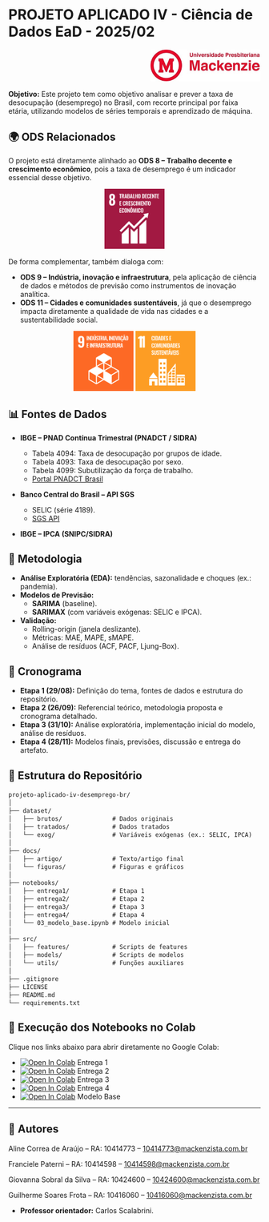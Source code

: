 # PROJETO APLICADO IV - Ciência de Dados EaD - 2025/02

<p align="right">
  <img src="docs/figuras/mackenzie_logo.jpg" alt="Universidade Presbiteriana Mackenzie" width="220"/>
</p>

**Objetivo:** Este projeto tem como objetivo analisar e prever a taxa de desocupação (desemprego) no Brasil, com recorte principal por faixa etária, utilizando modelos de séries temporais e aprendizado de máquina.  

## 🌍 ODS Relacionados
O projeto está diretamente alinhado ao **ODS 8 – Trabalho decente e crescimento econômico**, pois a taxa de desemprego é um indicador essencial desse objetivo.  

<p align="center">
  <img src="docs/figuras/sdg_08.png" alt="ODS 8 – Trabalho Decente e Crescimento Econômico" width="120"/>
  </p>

De forma complementar, também dialoga com:  
- **ODS 9 – Indústria, inovação e infraestrutura**, pela aplicação de ciência de dados e métodos de previsão como instrumentos de inovação analítica.  
- **ODS 11 – Cidades e comunidades sustentáveis**, já que o desemprego impacta diretamente a qualidade de vida nas cidades e a sustentabilidade social.  

<p align="center">
  <img src="docs/figuras/sdg_09.png" alt="ODS 9 – Indústria, Inovação e Infraestrutura" width="120"/>
  <img src="docs/figuras/sdg_11.png" alt="ODS 11 – Cidades e Comunidades Sustentáveis" width="120"/>
</p>


## 📊 Fontes de Dados
- **IBGE – PNAD Contínua Trimestral (PNADCT / SIDRA)**  
  - Tabela 4094: Taxa de desocupação por grupos de idade.  
  - Tabela 4093: Taxa de desocupação por sexo.  
  - Tabela 4099: Subutilização da força de trabalho.  
  - [Portal PNADCT Brasil](https://sidra.ibge.gov.br/home/pnadct/brasil)  

- **Banco Central do Brasil – API SGS**  
  - SELIC (série 4189).  
  - [SGS API](https://api.bcb.gov.br/dados/serie/bcdata.sgs.4189/dados?formato=json)  

- **IBGE – IPCA (SNIPC/SIDRA)**  

## 🧠 Metodologia
- **Análise Exploratória (EDA):** tendências, sazonalidade e choques (ex.: pandemia).  
- **Modelos de Previsão:**  
  - **SARIMA** (baseline).  
  - **SARIMAX** (com variáveis exógenas: SELIC e IPCA).  
- **Validação:**  
  - Rolling-origin (janela deslizante).  
  - Métricas: MAE, MAPE, sMAPE.  
  - Análise de resíduos (ACF, PACF, Ljung-Box).  


## 📅 Cronograma
- **Etapa 1 (29/08):** Definição do tema, fontes de dados e estrutura do repositório.  
- **Etapa 2 (26/09):** Referencial teórico, metodologia proposta e cronograma detalhado.  
- **Etapa 3 (31/10):** Análise exploratória, implementação inicial do modelo, análise de resíduos.  
- **Etapa 4 (28/11):** Modelos finais, previsões, discussão e entrega do artefato.  


## 📂 Estrutura do Repositório
```
projeto-aplicado-iv-desemprego-br/
│
├── dataset/
│   ├── brutos/              # Dados originais
│   ├── tratados/            # Dados tratados
│   └── exog/                # Variáveis exógenas (ex.: SELIC, IPCA)
│
├── docs/
│   ├── artigo/              # Texto/artigo final
│   └── figuras/             # Figuras e gráficos
│
├── notebooks/
│   ├── entrega1/            # Etapa 1
│   ├── entrega2/            # Etapa 2
│   ├── entrega3/            # Etapa 3
│   ├── entrega4/            # Etapa 4
│   └── 03_modelo_base.ipynb # Modelo inicial
│
├── src/
│   ├── features/            # Scripts de features
│   ├── models/              # Scripts de modelos
│   └── utils/               # Funções auxiliares
│
├── .gitignore
├── LICENSE
├── README.md
└── requirements.txt
```


## 🚀 Execução dos Notebooks no Colab
Clique nos links abaixo para abrir diretamente no Google Colab:

- [![Open In Colab](https://colab.research.google.com/assets/colab-badge.svg)](https://colab.research.google.com/github/fpaterni10/projeto-aplicado-iv-desemprego-br/blob/main/notebooks/entrega1/cd_projeto_aplicado_IV.ipynb) Entrega 1  
- [![Open In Colab](https://colab.research.google.com/assets/colab-badge.svg)](https://colab.research.google.com/github/fpaterni10/projeto-aplicado-iv-desemprego-br/blob/main/notebooks/entrega2/cd_projeto_aplicado_IV_entrega_2.ipynb) Entrega 2  
- [![Open In Colab](https://colab.research.google.com/assets/colab-badge.svg)](https://colab.research.google.com/github/fpaterni10/projeto-aplicado-iv-desemprego-br/blob/main/notebooks/entrega3/cd_projeto_aplicado_IV_entrega_3.ipynb) Entrega 3  
- [![Open In Colab](https://colab.research.google.com/assets/colab-badge.svg)](https://colab.research.google.com/github/fpaterni10/projeto-aplicado-iv-desemprego-br/blob/main/notebooks/entrega4/cd_projeto_aplicado_IV_entrega_4.ipynb) Entrega 4  
- [![Open In Colab](https://colab.research.google.com/assets/colab-badge.svg)](https://colab.research.google.com/github/fpaterni10/projeto-aplicado-iv-desemprego-br/blob/main/notebooks/03_modelo_base.ipynb) Modelo Base  

---

## 👥 Autores

Aline Correa de Araújo – RA: 10414773 – 10414773@mackenzista.com.br

Franciele Paterni – RA: 10414598 – 10414598@mackenzista.com.br

Giovanna Sobral da Silva – RA: 10424600 – 10424600@mackenzista.com.br

Guilherme Soares Frota – RA: 10416060 – 10416060@mackenzista.com.br

- **Professor orientador:** Carlos Scalabrini.  
